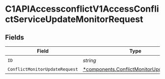 # C1APIAccessconflictV1AccessConflictServiceUpdateMonitorRequest


## Fields

| Field                                                                                               | Type                                                                                                | Required                                                                                            | Description                                                                                         |
| --------------------------------------------------------------------------------------------------- | --------------------------------------------------------------------------------------------------- | --------------------------------------------------------------------------------------------------- | --------------------------------------------------------------------------------------------------- |
| `ID`                                                                                                | *string*                                                                                            | :heavy_check_mark:                                                                                  | N/A                                                                                                 |
| `ConflictMonitorUpdateRequest`                                                                      | [*components.ConflictMonitorUpdateRequest](../../models/components/conflictmonitorupdaterequest.md) | :heavy_minus_sign:                                                                                  | N/A                                                                                                 |